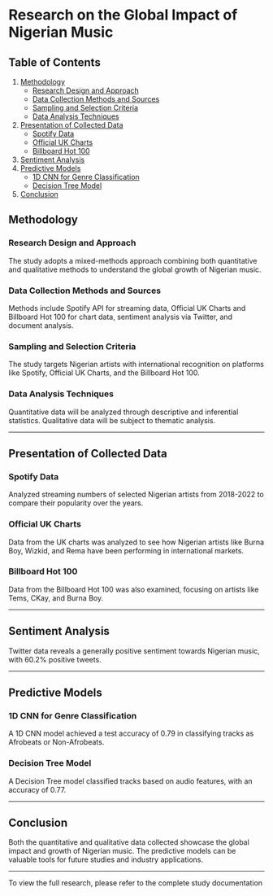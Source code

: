 # Research on the Global Impact of Nigerian Music

## Table of Contents
1. [Methodology](#methodology)
    - [Research Design and Approach](#research-design-and-approach)
    - [Data Collection Methods and Sources](#data-collection-methods-and-sources)
    - [Sampling and Selection Criteria](#sampling-and-selection-criteria)
    - [Data Analysis Techniques](#data-analysis-techniques)
2. [Presentation of Collected Data](#presentation-of-collected-data)
    - [Spotify Data](#spotify-data)
    - [Official UK Charts](#official-uk-charts)
    - [Billboard Hot 100](#billboard-hot-100)
3. [Sentiment Analysis](#sentiment-analysis)
4. [Predictive Models](#predictive-models)
    - [1D CNN for Genre Classification](#1d-cnn-for-genre-classification)
    - [Decision Tree Model](#decision-tree-model)
5. [Conclusion](#conclusion)

## Methodology <a name="methodology"></a>

### Research Design and Approach <a name="research-design-and-approach"></a>
The study adopts a mixed-methods approach combining both quantitative and qualitative methods to understand the global growth of Nigerian music.

### Data Collection Methods and Sources <a name="data-collection-methods-and-sources"></a>
Methods include Spotify API for streaming data, Official UK Charts and Billboard Hot 100 for chart data, sentiment analysis via Twitter, and document analysis.

### Sampling and Selection Criteria <a name="sampling-and-selection-criteria"></a>
The study targets Nigerian artists with international recognition on platforms like Spotify, Official UK Charts, and the Billboard Hot 100.

### Data Analysis Techniques <a name="data-analysis-techniques"></a>
Quantitative data will be analyzed through descriptive and inferential statistics. Qualitative data will be subject to thematic analysis.

---

## Presentation of Collected Data <a name="presentation-of-collected-data"></a>

### Spotify Data <a name="spotify-data"></a>
Analyzed streaming numbers of selected Nigerian artists from 2018-2022 to compare their popularity over the years.

### Official UK Charts <a name="official-uk-charts"></a>
Data from the UK charts was analyzed to see how Nigerian artists like Burna Boy, Wizkid, and Rema have been performing in international markets.

### Billboard Hot 100 <a name="billboard-hot-100"></a>
Data from the Billboard Hot 100 was also examined, focusing on artists like Tems, CKay, and Burna Boy.

---

## Sentiment Analysis <a name="sentiment-analysis"></a>
Twitter data reveals a generally positive sentiment towards Nigerian music, with 60.2% positive tweets.

---

## Predictive Models <a name="predictive-models"></a>

### 1D CNN for Genre Classification <a name="1d-cnn-for-genre-classification"></a>
A 1D CNN model achieved a test accuracy of 0.79 in classifying tracks as Afrobeats or Non-Afrobeats.

### Decision Tree Model <a name="decision-tree-model"></a>
A Decision Tree model classified tracks based on audio features, with an accuracy of 0.77.

---

## Conclusion <a name="conclusion"></a>
Both the quantitative and qualitative data collected showcase the global impact and growth of Nigerian music. The predictive models can be valuable tools for future studies and industry 
applications.

---

To view the full research, please refer to the complete study documentation
